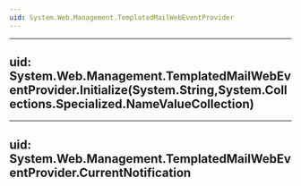 ```yaml
---
uid: System.Web.Management.TemplatedMailWebEventProvider
---
```


---
uid: System.Web.Management.TemplatedMailWebEventProvider.Initialize(System.String,System.Collections.Specialized.NameValueCollection)
---

---
uid: System.Web.Management.TemplatedMailWebEventProvider.CurrentNotification
---
